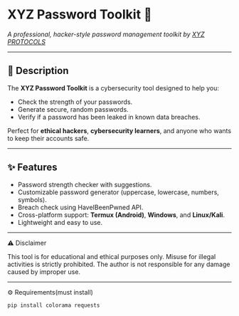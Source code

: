 # XYZ Password Toolkit 🔐
*A professional, hacker-style password management toolkit by [XYZ PROTOCOLS](https://xyzprotocols.blogspot.com)*

---

## 📜 Description
The **XYZ Password Toolkit** is a cybersecurity tool designed to help you:
- Check the strength of your passwords.
- Generate secure, random passwords.
- Verify if a password has been leaked in known data breaches.

Perfect for **ethical hackers**, **cybersecurity learners**, and anyone who wants to keep their accounts safe.

---

## ✨ Features
- Password strength checker with suggestions.
- Customizable password generator (uppercase, lowercase, numbers, symbols).
- Breach check using HaveIBeenPwned API.
- Cross-platform support: **Termux (Android)**, **Windows**, and **Linux/Kali**.
- Lightweight and easy to use.

---

⚠️ Disclaimer

This tool is for educational and ethical purposes only.
Misuse for illegal activities is strictly prohibited.
The author is not responsible for any damage caused by improper use.


---

⚙️ Requirements(must install)

```bash
pip install colorama requests
